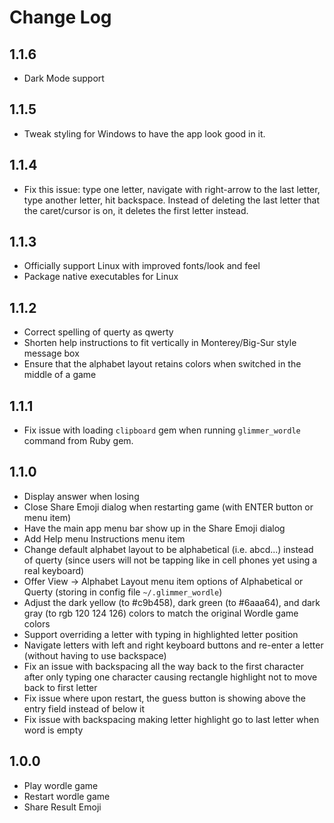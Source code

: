 # Change Log

## 1.1.6

- Dark Mode support

## 1.1.5

- Tweak styling for Windows to have the app look good in it.

## 1.1.4

- Fix this issue: type one letter, navigate with right-arrow to the last letter, type another letter, hit backspace. Instead of deleting the last letter that the caret/cursor is on, it deletes the first letter instead.

## 1.1.3

- Officially support Linux with improved fonts/look and feel
- Package native executables for Linux

## 1.1.2

- Correct spelling of querty as qwerty
- Shorten help instructions to fit vertically in Monterey/Big-Sur style message box
- Ensure that the alphabet layout retains colors when switched in the middle of a game

## 1.1.1

- Fix issue with loading `clipboard` gem when running `glimmer_wordle` command from Ruby gem.

## 1.1.0

- Display answer when losing
- Close Share Emoji dialog when restarting game (with ENTER button or menu item)
- Have the main app menu bar show up in the Share Emoji dialog
- Add Help menu Instructions menu item
- Change default alphabet layout to be alphabetical (i.e. abcd...) instead of querty (since users will not be tapping like in cell phones yet using a real keyboard)
- Offer View -> Alphabet Layout menu item options of Alphabetical or Querty (storing in config file `~/.glimmer_wordle`)
- Adjust the dark yellow (to #c9b458), dark green (to #6aaa64), and dark gray (to rgb 120 124 126) colors to match the original Wordle game colors
- Support overriding a letter with typing in highlighted letter position
- Navigate letters with left and right keyboard buttons and re-enter a letter (without having to use backspace)
- Fix an issue with backspacing all the way back to the first character after only typing one character causing rectangle highlight not to move back to first letter
- Fix issue where upon restart, the guess button is showing above the entry field instead of below it
- Fix issue with backspacing making letter highlight go to last letter when word is empty

## 1.0.0

- Play wordle game
- Restart wordle game
- Share Result Emoji
